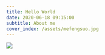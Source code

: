 ```yaml
---
title: Hello World
date: 2020-06-18 09:15:00
subtitle: About me
cover_index: /assets/mefengsuo.jpg
---
```



<img src="/assets/me1--.jpg">